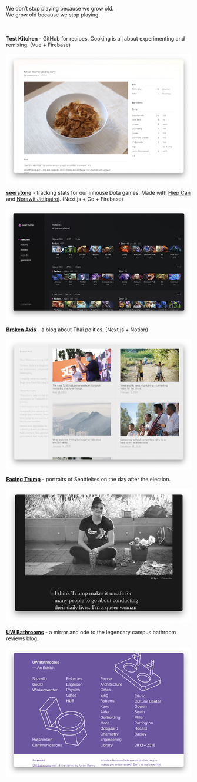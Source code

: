 We don’t stop playing because we grow old.
<br />
We grow old because we stop playing.
<br />
<br />
<br />

**Test Kitchen** - GitHub for recipes. Cooking is all about experimenting and remixing. (Vue + Firebase)
<br /><br />
![](/testkitchen.png)

[**seerstone**](https://seerstone.vercel.app) - tracking stats for our inhouse Dota games. Made with [Hiep Can](https://www.linkedin.com/in/hiepcan/) and [Norawit Jittipairoj](https://www.linkedin.com/in/norawitjittipairoj/). (Next.js + Go + Firebase)
<br /><br />
[![](/seerstone.png)](https://seerstone.vercel.app)

[**Broken Axis**](https:/brokenaxis.com) - a blog about Thai politics. (Next.js + Notion)
<br /><br />
[![](/brokenaxis.png)](https:/brokenaxis.com)

[**Facing Trump**](https://www.facingtrump.com) - portraits of Seattleites on the day after the election.
<br /><br />
[![](/facingtrump.png)](https://www.facingtrump.com)

[**UW Bathrooms**](https://uwbathrooms.netlify.app) - a mirror and ode to the legendary campus bathroom reviews blog.
<br /><br />
[![](/uwbathrooms.png)](https://uwbathrooms.netlify.app)
